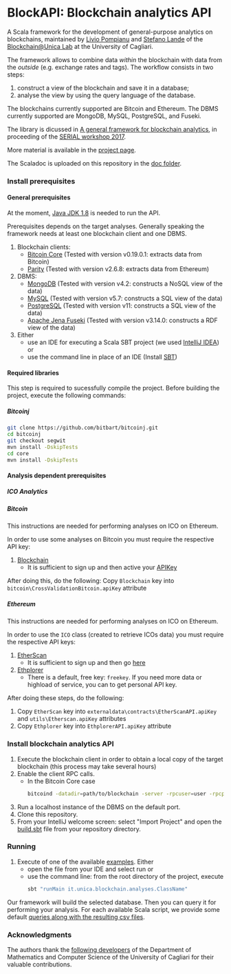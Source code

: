 # BlockAPI: Blockchain analytics API
A Scala framework for the development of general-purpose analytics on blockchains, maintained by [Livio Pompianu](http://tcs.unica.it/members/livio-pompianu) and [Stefano Lande](http://tcs.unica.it/members/stefano-lande) of the [Blockchain@Unica Lab](http://blockchain.unica.it) at the University of Cagliari.

The framework allows to combine data *within* the blockchain 
with data from the *outside* (e.g. exchange rates and tags). 
The workflow consists in two steps: 
1. construct a view of the blockchain and save it in a database;
2. analyse the view by using the query language of the database.

The blockchains currently supported are Bitcoin and  Ethereum.
The DBMS currently supported are MongoDB, MySQL, PostgreSQL, and Fuseki.

The library is dicussed in [A general framework for blockchain analytics](https://www.researchgate.net/publication/321415812_A_general_framework_for_blockchain_analytics),
in proceeding of the [SERIAL workshop 2017](https://serial17.ibr.cs.tu-bs.de/).

More material is available in the [project page](http://blockchain.unica.it/projects/blockchain-analytics/analytics.html).

The Scaladoc is uploaded on this repository in the [doc folder](https://github.com/bitbart/blockchain-analytics-api/tree/master/docs).

### Install prerequisites
#### General prerequisites
At the moment, [Java JDK 1.8](https://www.oracle.com/java/technologies/javase-jdk8-downloads.html) is needed to run the API.

Prerequisites depends on the target analyses.
Generally speaking the framework needs at least one blockchain client and one DBMS.

1. Blockchain clients:
    * [Bitcoin Core](https://bitcoin.org/en/bitcoin-core/) (Tested with version v0.19.0.1: extracts data from Bitcoin)
    * [Parity](https://www.parity.io/ethereum/) (Tested with version v2.6.8: extracts data from Ethereum)
2. DBMS:
    * [MongoDB](https://www.mongodb.com/what-is-mongodb) (Tested with version v4.2: constructs a NoSQL view of the data)
    * [MySQL](https://www.mysql.com/) (Tested with version v5.7: constructs a SQL view of the data)
    * [PostgreSQL](https://www.postgresql.org/) (Tested with version v11: constructs a SQL view of the data)
    * [Apache Jena Fuseki](https://jena.apache.org/documentation/fuseki2/index.html) (Tested with version v3.14.0: constructs a RDF view of the data)
3. Either
    * use an IDE for executing a Scala SBT project (we used [IntelliJ IDEA](https://www.jetbrains.com/idea/)) or
    * use the command line in place of an IDE (Install [SBT](http://www.scala-sbt.org/0.13/docs/Installing-sbt-on-Linux.html))

#### Required libraries
This step is required to sucessfully compile the project.
Before building the project, execute the following commands:

##### Bitcoinj
```bash
git clone https://github.com/bitbart/bitcoinj.git
cd bitcoinj
git checkout segwit
mvn install -DskipTests
cd core
mvn install -DskipTests
```

#### Analysis dependent prerequisites 

##### ICO Analytics

##### Bitcoin

This instructions are needed for performing analyses on ICO on Ethereum.

In order to use some analyses on Bitcoin you must require the respective API key:
1. [Blockchain](https://api.blockchain.info/customer/signup) 
    * It is sufficient to sign up and then active your [APIKey](https://exchange.blockchain.com/api/#introduction)

After doing this, do the following:
Copy `Blockchain` key into `bitcoin\CrossValidationBitcoin.apiKey` attribute

##### Ethereum

This instructions are needed for performing analyses on ICO on Ethereum.

In order to use the `ICO` class (created to retrieve ICOs data) you must require the respective API keys:
1. [EtherScan](https://etherscan.io) 
    * It is sufficient to sign up and then go [here](https://etherscan.io/myapikey)
2. [Ethplorer](https://github.com/EverexIO/Ethplorer/wiki/Ethplorer-API)
    * There is a default, free key: `freekey`. 
      If you need more data or highload of service, you can to get personal API key. 

After doing these steps, do the following:
1. Copy `EtherScan` key into `externaldata\contracts\EtherScanAPI.apiKey` and `utils\Etherscan.apiKey` attributes
2. Copy `Ethplorer` key into `EthplorerAPI.apiKey` attribute

### Install blockchain analytics API
1. Execute the blockchain client in order to obtain a local copy of the target blockchain (this process may take several hours)
2. Enable the client RPC calls.
    * In the Bitcoin Core case
        ```bash
        bitcoind -datadir=path/to/blockchain -server -rpcuser=user -rpcpassword=password -rpcserialversion=0
        ```
3. Run a localhost instance of the DBMS on the default port.
4. Clone this repository.
5. From your IntelliJ welcome screen: select "Import Project" and open the [build.sbt](https://github.com/bitbart/bitcoin-analytics-api/blob/master/build.sbt) file from your repository directory.

### Running 
1. Execute of one of the available [examples](https://github.com/blockchain-unica/blockapi/tree/master/src/main/scala/it/unica/blockchain/analyses). Either 
    * open the file from your IDE and select run or 
    * use the command line: from the root directory of the project, execute
        ```bash
        sbt "runMain it.unica.blockchain.analyses.ClassName"
        ```

Our framework will build the selected database. Then you can query it for performing your analysis.
For each available Scala script, we provide some default [queries along with the resulting csv files](https://github.com/bitbart/blockchain-analytics-api/tree/master/queries).

### Acknowledgments
The authors thank the [following developers](Acknowledgments.md) of the Department of Mathematics and Computer Science of the University of Cagliari for their valuable contributions. 
